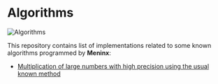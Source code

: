 # Algorithms

 ![Algorithms](https://cdn1.iconfinder.com/data/icons/it-terms/512/loop-128.png)
 
This repository contains list of implementations related to some known algorithms programmed by **Meninx**:

  - [Multiplication of large numbers with high precision using the usual known method](https://github.com/Meninx-1/Algorithms/blob/master/Extended_Multiplication.c)
